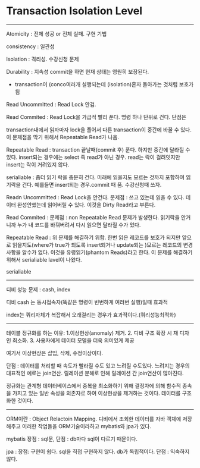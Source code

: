 # Transaction Isolation Level

-------------------------------

Atomicity : 전체 성공 or 전체 실패. 구현 기법 

consistency : 일관성

Isolation : 격리성. 수강신청 문제

Durability : 지속성 commit을 하면 현재 상태는 영원히 보장된다.

* transaction이 (conco여러개 실행되는데 (isolation)혼자 돌아가는 것처럼 보호가 됨



Read Uncommitted : Read Lock 안검.

Read Commited : Read Lock을 가급적 빨리 푼다. 명령 하나 단위로 건다. 단점은

transaction내에서 읽자마자 lock을 풀어서 다른 transaction이 중간에 바꿀 수 있다. 이 문제점을 막기 위해서 Repeatable Read가 나옴.

Repeatable Read : transaction 끝날때(commit 후) 푼다. 하지만 중간에 달라질 수 있다. insert되는 경우에는 select 즉 read가 아닌 경우. read는 락이 걸려잇지만 insert는 락이 거려있지 않다.

serialiable : 좀더 읽기 락을 충분히 건다. 미래에 읽을지도 모르는 것까지 포함하여 읽기락을 건다. 예를들면 insert되는 경우.commit 때 품. 수강신청때 쓰자.



Readn Uncommitted : Read Lock을 안건다.  문제점 : 쓰고 있는데 읽을 수 있다. 데이터 완성안했는데 읽어버릴 수 있다. 이것을 Dirty Read라고 부른다.

Read Commited : 문제점 : non Repeatable Read 문제가 발생한다. 읽기락을 안거니까 누가 내 코드를 바꿔버려서 다시 읽으면 달라질 수가 있다.

Repeatable Read : 위 문제를 해결하기 위함. 한번 읽은 레코드를 보호가 되지만 앞으로 읽을지도(where가 true가 되도록 insert되거나 update되는 )모르는 레코드의 변경사항을 알수가 없다. 이것을 유령읽기(phantom Reads)라고 한다. 이 문제를 해결하기 위해서 serialiable lavel이 나왔다.

serialiable 



-------------------------------

디비 성능 문제 : cash, index

디비 cash 는 동시접속자(똑같은 명령이 빈번하게 여러번 실행)일때 효과적

index는 쿼리자체가 복잡해서 오래걸리는 경우가 효과적이다.(쿼리성능최적화)

--------------

테이블 정규화를 하는 이유: 1.이상현상(anomaly) 제거. 2. 디비 구조 확장 시 재 디자인 최소화. 3. 사용자에게 데이터 모델을 더욱 의미있게 제공

여기서 이상현상은 삽입, 삭제, 수정이상이다.

단점 : 데이터를 처리할 때 속도가 빨라질 수도 있고 느려질 수도있다. 느려지는 경우의 대표적인 예로는 join연산. 릴레이션 분해로 인해 릴레이션 간 join연산이 많아진다.

정규화는 관계형 데이터베이스에서 중복을 최소화하기 위해 결정자에 의해 함수적 종속을 가지고 있는 일반 속성을 의존자로 하여 이상현상을 제거하는 것이다. 데이터를 구조화한 것이다.

------------------------

ORM이란 : Object Relactoin Mapping. 디비에서 조회한 데이터를 자바 객체에 저장해주고 이러한 작업들을 ORM기술이라하고 mybatis와 jpa가 있다.

mybatis 장점 : sql문, 단점 : db마다 sql이 다르기 때문이다.

jpa : 장점: 구현이 쉽다. sql을 직접 구현하지 않다. db가 독립적이다. 단점 : 익숙하지 않다.